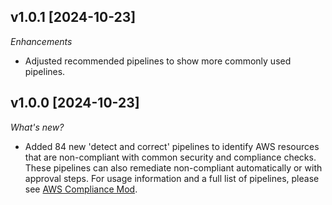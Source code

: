 ## v1.0.1 [2024-10-23]

_Enhancements_

- Adjusted recommended pipelines to show more commonly used pipelines.

## v1.0.0 [2024-10-23]

_What's new?_

- Added 84 new 'detect and correct' pipelines to identify AWS resources that are non-compliant with common security and compliance checks. These pipelines can also remediate non-compliant automatically or with approval steps. For usage information and a full list of pipelines, please see [AWS Compliance Mod](https://hub.flowpipe.io/mods/turbot/aws_compliance).
